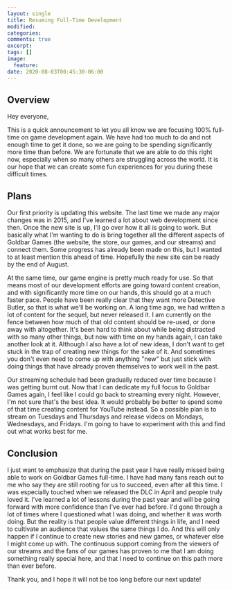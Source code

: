 ```yaml
---
layout: single
title: Resuming Full-Time Development
modified:
categories:
comments: true
excerpt:
tags: []
image:
  feature:
date: 2020-08-03T00:45:30-06:00
---
```

## Overview

Hey everyone,

This is a quick announcement to let you all know we are focusing 100% full-time on game development again. We have had too much to do and not enough time to get it done, so we are going to be spending significantly more time than before. We are fortunate that we are able to do this right now, especially when so many others are struggling across the world. It is our hope that we can create some fun experiences for you during these difficult times.

## Plans

Our first priority is updating this website. The last time we made any major changes was in 2015, and I've learned a lot about web development since then. Once the new site is up, I'll go over how it all is going to work. But basically what I'm wanting to do is bring together all the different aspects of Goldbar Games (the website, the store, our games, and our streams) and connect them. Some progress has already been made on this, but I wanted to at least mention this ahead of time. Hopefully the new site can be ready by the end of August.

At the same time, our game engine is pretty much ready for use. So that means most of our development efforts are going toward content creation, and with significantly more time on our hands, this should go at a much faster pace. People have been really clear that they want more Detective Butler, so that is what we'll be working on. A long time ago, we had written a lot of content for the sequel, but never released it. I am currently on the fence between how much of that old content should be re-used, or done away with altogether. It's been hard to think about while being distracted with so many other things, but now with time on my hands again, I can take another look at it. Although I also have a lot of new ideas, I don't want to get stuck in the trap of creating new things for the sake of it. And sometimes you don't even need to come up with anything "new" but just stick with doing things that have already proven themselves to work well in the past. 

Our streaming schedule had been gradually reduced over time because I was getting burnt out. Now that I can dedicate my full focus to Goldbar Games again, I feel like I could go back to streaming every night. However, I'm not sure that's the best idea. It would probably be better to spend some of that time creating content for YouTube instead. So a possible plan is to stream on Tuesdays and Thursdays and release videos on Mondays, Wednesdays, and Fridays. I'm going to have to experiment with this and find out what works best for me.

## Conclusion

I just want to emphasize that during the past year I have really missed being able to work on Goldbar Games full-time. I have had many fans reach out to me who say they are still rooting for us to succeed, even after all this time. I was especially touched when we released the DLC in April and people truly loved it. I've learned a lot of lessons during the past year and will be going forward with more confidence than I've ever had before. I'd gone through a lot of times where I questioned what I was doing, and whether it was worth doing. But the reality is that people value different things in life, and I need to cultivate an audience that values the same things I do. And this will only happen if I continue to create new stories and new games, or whatever else I might come up with. The continuous support coming from the viewers of our streams and the fans of our games has proven to me that I am doing something really special here, and that I need to continue on this path more than ever before. 

Thank you, and I hope it will not be too long before our next update!